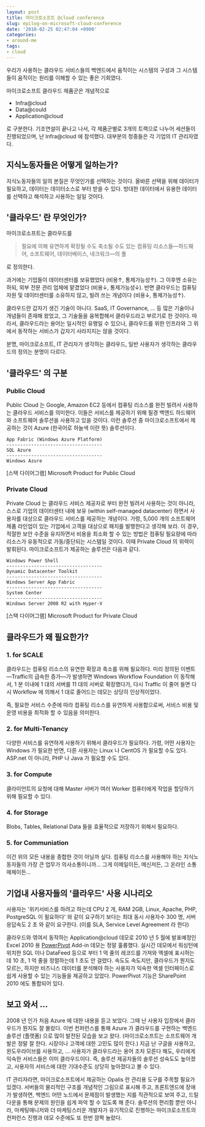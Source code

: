 ```yaml
---
layout: post
title: 마이크로소프트 @cloud conference
slug: epilog-on-microsoft-cloud-conference
date: '2010-02-25 02:47:04 +0900'
categories:
- around-me
tags:
- cloud
---
```


우리가 사용하는 클라우드 서비스들의 백엔드에서 움직이는 시스템의 구성과 그 시스템들이 움직이는 원리를 이해할 수 있는 좋은 기회였다. 

마이크로소프트 클라우드 제품군은 개념적으로

- Infra@cloud
- Data@could
- Application@cloud

로 구분한다. 기조연설이 끝나고 나서, 각 제품군별로 3개의 트랙으로 나누어 세션들이 진행되었으며, 난 Infra@cloud 에 참석했다. 대부분의 청중들은 각 기업의 IT 관리자였다.

## 지식노동자들은 어떻게 일하는가?

지식노동자들의 일의 본질은 무엇인가를 선택하는 것이다. 올바른 선택을 위해 데이터가 필요하고, 데이터는 데이터소스로 부터 받을 수 있다. 방대한 데이터에서 유용한 데이터를 선택하고 해석하고 사용하는 일일 것이다.

## '클라우드' 란 무엇인가?

마이크로소프트는 클라우드를

> 필요에 의해 유연하게 확장될 수도 축소될 수도 있는 컴퓨팅 리소스들—하드웨어, 소프트웨어, 데이터베이스, 네크워크—의 풀

로 정의한다. 

과거에는 기업들이 데이터센터를 보유했었다 (비용↑, 통제가능성↑). 그 이후엔 소유는 하되, 외부 전문 관리 업체에 맡겼었다 (비용↓, 통제가능성↓). 반면 클라우드는 컴퓨팅 자원 및 데이터센터를 소유하지 않고, 빌려 쓰는 개념이다 (비용↓, 통제가능성↑).

클라우드란 갑자기 생긴 기술이 아니다. SaaS, IT Governance, ... 등 많은 기술이나 개념들이 존재해 왔었고, 그 기술들을 융복합해서 클라우드라고 부르기로 한 것이다. 따라서, 클라우드라는 용어는 일시적인 유행일 수 있으나, 클라우드를 위한 인프라와 그 위에서 동작하는 서비스가 갑자기 사라지지는 않을 것이다.

분명, 마이크로소프트, IT 관리자가 생각하는 클라우드, 일반 사용자가 생각하는 클라우드의 정의는 분명이 다르다.

<!--more-->

## '클라우드' 의 구분

### Public Cloud

Public Cloud 는 Google, Amazon EC2 등에서 컴퓨팅 리소스를 완전 빌려서 사용하는 클라우드 서비스를 의미한다. 이들은 서비스를 제공하기 위해 필경 백엔드 하드웨어와 소프트웨어 솔루션을 사용하고 있을 것이다. 이런 솔루션 중 마이크로소프트에서 제공하는 것이 Azure (한국어로 하늘색 이란 뜻) 솔루션이다.

```
App Fabric (Windows Azure Platform)
-----------------------------------
SQL Azure
-----------------------------------
Windows Azure
```

[스택 다이어그램] Microsoft Product for Public Cloud

### Private Cloud

Private Cloud 는 클라우드 서비스 제공자로 부터 완전 빌려서 사용하는 것이 아니라, 스스로 기업의 데이터센터 내에 보유 (within self-managed datacenter) 하면서 사용자를 대상으로 클라우드 서비스를 제공하는 개념이다. 가령, 5,000 개의 소프트웨어 제품 라인업이 있는 기업에서 고객을 대상으로 패치를 발행한다고 생각해 보라. 이 경우, 적절한 보안 수준을 유지하면서 비용을 최소화 할 수 있는 방법은 컴퓨팅 필요량에 따라 리소스가 유동적으로 가동/중단되는 시스템일 것이다. 이때 Private Cloud 의 위력이 발휘된다. 마이크로소프트가 제공하는 솔루션은 다음과 같다.

```
Windows Power Shell
-----------------------------------
Dynamic Datacenter Toolkit
-----------------------------------
Windows Server App Fabric
-----------------------------------
System Center
-----------------------------------
Windows Server 2008 R2 with Hyper-V
```

[스택 다이어그램] Microsoft Product for Private Cloud

## 클라우드가 왜 필요한가?

### 1. for SCALE

클라우드는 컴퓨팅 리소스의 유연한 확장과 축소를 위해 필요하다. 미리 정의된 이벤트—Traffic의 급속한 증가—가 발생하면 Windows Workflow Foundation 이 동작해서, 1 분 이내에 1 대의 서버를 11 대의 서버로 확장했다가, 다시 Traffic 이 줄어 들면 다시 Workflow 에 의해서 1 대로 줄어드는 데모는 상당히 인상적이었다.

즉, 필요한 서비스 수준에 따라 컴퓨팅 리소스를 유연하게 사용함으로써, 서비스 비용 및 운영 비용을 최적화 할 수 있음을 의미한다.
 
### 2. for Multi-Tenancy

다양한 서비스를 유연하게 사용하기 위해서 클라우드가 필요하다. 가령, 어떤 사용자는 Windows 가 필요한 반면, 다른 사용자는 Linux 나 CentOS 가 필요할 수도 있다. ASP.net 이 아니라, PHP 나 Java 가 필요할 수도 있다.

### 3. for Compute

클라이언트의 요청에 대해 Master 서버가 여러 Worker 컴퓨터에게 작업을 할당하기 위해 필요할 수 있다.

### 4. for Storage

Blobs, Tables, Relational Data 들을 효율적으로 저장하기 위해서 필요하다.

### 5. for Communiation

이건 위의 모든 내용을 종합한 것이 아닐까 싶다. 컴퓨팅 리소스를 사용해야 하는 지식노동자들의 가장 큰 업무가 의사소통이니까... 그게 이메일이든, 메신저든, 그 온라인 소통 매체이든...

## 기업내 사용자들의 '클라우드' 사용 시나리오

사용자는 '위키서비스를 하려고 하는데 CPU 2 개, RAM 2GB, Linux, Apache, PHP, PostgreSQL 이 필요하다' 와 같이 요구하기 보다는 최대 동시 사용자수 300 명, 서버응답속도 2 초 와 같이 요구한다. (이를 SLA, Service Level Agreement 라 한다)

클라우드와 엮여서 동작하는 Application@cloud 데모로 2010 년 5 월에 발표예정인 Excel 2010 용 [PowerPivot](http://powerpivot.co.kr) Add-in 데모는 정말 훌륭했다. 실시간 데모에서 워싱턴에 위치한 SQL 이나 DataFeed 등으로 부터 1 억 줄의 레코드를 가져와 엑셀에 표시하는데 10 초, 1 억 줄을 정렬하는데 1 초도 안 걸렸다. 속도도 속도지만, 클라우드가 뭔지도 모르는, 하지만 비즈니스 데이터를 분석해야 하는 사용자가 익숙한 엑셀 인터페이스로 쉽게 사용할 수 있는 기능들을 제공하고 있었다. PowerPivot 기능은 SharePoint 2010 에도 통합되어 있다.

## 보고 와서 ...

2008 년 인가 처음 Azure 에 대한 내용을 듣고 보았다. 그때 난 사용자 입장에서 클라우드가 뭔지도 잘 몰랐다. 이번 컨퍼런스를 통해 Azure 가 클라우드를 구현하는 백엔드 솔루션 (플랫폼) 으로 많이 발전된 모습을 보고 왔다. (마이크로소프트는 소프트웨어 개발은 정말 잘 한다. 시장이나 고객에 대한 고민도 많이 한다.) 지금 난 구글을 사용하고, 윈도우라이브를 사용하고, ... 사용자가 클라우드라는 용어 조차 모른다 해도, 우리에게 익숙한 서비스들은 이미 클라우드이다. 즉, 솔루션 제공자들의 솔루션 성숙도도 높아졌고, 사용자의 서비스에 대한 기대수준도 상당히 높아졌다고 볼 수 있다.

IT 관리자라면, 마이크로소프트에서 제공하는 Opalis 란 관리용 도구를 주목할 필요가 있겠다. 서버들의 물리적인 구조를 개념적인 그림으로 표시해 주고, 프론트엔드에 장애가 발생하면, 백엔드 어떤 노드에서 문제점이 발생했는 지를 직관적으로 보여 주고, 드릴다운을 통해 문제의 원인을 쉽게 파악 할 수 있도록 해 준다. 솔루션의 편리함 뿐만 아니라, 마케팅매니저와 더 마케팅스러운 개발자가 유기적으로 진행하는 마이크로소프트의 컨퍼런스 진행과 데모 수준에도 또 한번 깜짝 놀랐다.

